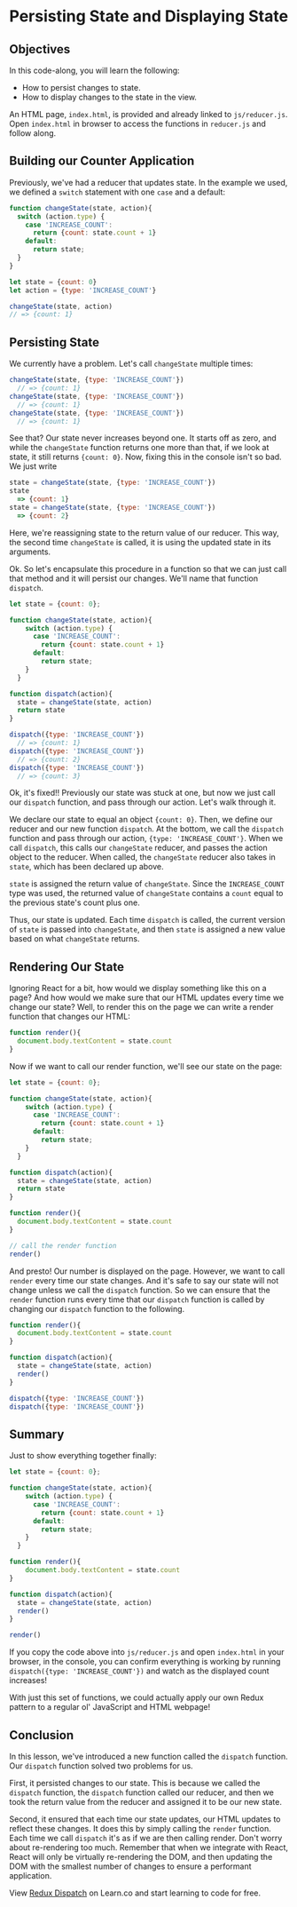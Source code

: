 # Persisting State and Displaying State

## Objectives 



In this code-along, you will learn the following:

* How to persist changes to state.
* How to display changes to the state in the view.

An HTML page, `index.html`, is provided and already linked to `js/reducer.js`.
Open `index.html` in browser to access the functions in `reducer.js` and follow
along.

## Building our Counter Application

Previously, we've had a reducer that updates state. In the example we used, we
defined a `switch` statement with one `case` and a default:

```javascript
function changeState(state, action){
  switch (action.type) {
    case 'INCREASE_COUNT':
      return {count: state.count + 1}
    default:
      return state;
  }
}

let state = {count: 0}
let action = {type: 'INCREASE_COUNT'}

changeState(state, action)
// => {count: 1}
```

## Persisting State

We currently have a problem.  Let's call `changeState` multiple times:

```javascript
changeState(state, {type: 'INCREASE_COUNT'})
  // => {count: 1}
changeState(state, {type: 'INCREASE_COUNT'})
  // => {count: 1}
changeState(state, {type: 'INCREASE_COUNT'})
  // => {count: 1}
```

See that? Our state never increases beyond one.  It starts off as zero, and
while the `changeState` function returns one more than that, if we look at
state, it still returns `{count: 0}`.  Now, fixing this in the console isn't so
bad.  We just write

```javascript
state = changeState(state, {type: 'INCREASE_COUNT'})
state
  => {count: 1}
state = changeState(state, {type: 'INCREASE_COUNT'})
  => {count: 2}
```

Here, we're reassigning state to the return value of our reducer. This way, the
second time `changeState` is called, it is using the updated state in its
arguments.

Ok.  So let's encapsulate this procedure in a function so that we can just call
that method and it will persist our changes.  We'll name that function
`dispatch`.  

```javascript
let state = {count: 0};

function changeState(state, action){
    switch (action.type) {
      case 'INCREASE_COUNT':
        return {count: state.count + 1}
      default:
        return state;
    }
  }

function dispatch(action){
  state = changeState(state, action)
  return state
}

dispatch({type: 'INCREASE_COUNT'})
  // => {count: 1}
dispatch({type: 'INCREASE_COUNT'})
  // => {count: 2}
dispatch({type: 'INCREASE_COUNT'})
  // => {count: 3}
```

Ok, it's fixed!!  Previously our state was stuck at one, but now we just call
our `dispatch` function, and pass through our action.  Let's walk through it.

We declare our state to equal an object `{count: 0}`.  Then, we define our
reducer and our new function `dispatch`.  At the bottom, we call the `dispatch`
function and pass through our action, `{type: 'INCREASE_COUNT'}`.  When we call
`dispatch`, this calls our `changeState` reducer, and passes the action object
to the reducer.  When called, the `changeState` reducer also takes in `state`,
which has been declared up above.  

`state` is assigned the return value of `changeState`. Since the
`INCREASE_COUNT` type was used, the returned value of `changeState` contains a
`count` equal to the previous state's count plus one.

Thus, our state is updated. Each time `dispatch` is called, the current version of
`state` is passed into `changeState`, and then `state` is assigned a new value based
on what `changeState` returns.

## Rendering Our State

Ignoring React for a bit, how would we display something like this on a page?
And how would we make sure that our HTML updates every time we change our state?
Well, to render this on the page we can write a render function that changes our
HTML:

```javascript
function render(){
  document.body.textContent = state.count
}
```

Now if we want to call our render function, we'll see our state on the page:

```javascript
let state = {count: 0};

function changeState(state, action){
    switch (action.type) {
      case 'INCREASE_COUNT':
        return {count: state.count + 1}
      default:
        return state;
    }
  }

function dispatch(action){
  state = changeState(state, action)
  return state
}

function render(){
  document.body.textContent = state.count
}

// call the render function
render()
```

And presto! Our number is displayed on the page.  However, we want to call
`render` every time our state changes.  And it's safe to say our state will not
change unless we call the `dispatch` function.  So we can ensure that the
`render` function runs every time that our `dispatch` function is called by
changing our `dispatch` function to the following.

```javascript
function render(){
  document.body.textContent = state.count
}

function dispatch(action){
  state = changeState(state, action)
  render()
}

dispatch({type: 'INCREASE_COUNT'})
dispatch({type: 'INCREASE_COUNT'})
```

## Summary

Just to show everything together finally:

```js
let state = {count: 0};

function changeState(state, action){
    switch (action.type) {
      case 'INCREASE_COUNT':
        return {count: state.count + 1}
      default:
        return state;
    }
  }

function render(){
    document.body.textContent = state.count
}

function dispatch(action){
  state = changeState(state, action)
  render()
}

render()
```

If you copy the code above into `js/reducer.js` and open `index.html` in 
your browser, in the console, you can confirm everything is working by running `dispatch({type: 'INCREASE_COUNT'})` and watch as the displayed
count increases!

With just this set of functions, we could actually apply our own Redux pattern
to a regular ol' JavaScript and HTML webpage!

## Conclusion

In this lesson, we've introduced a new function called the `dispatch` function.
Our `dispatch` function solved two problems for us.

First, it persisted changes to our state.  This is because we called the
`dispatch` function, the `dispatch` function called our reducer, and then we
took the return value from the reducer and assigned it to be our new state.

Second, it ensured that each time our state updates, our HTML updates to reflect
these changes.  It does this by simply calling the `render` function.  Each time
we call `dispatch` it's as if we are then calling render.  Don't worry about
re-rendering too much.  Remember that when we integrate with React, React will
only be virtually re-rendering the DOM, and then updating the DOM with the
smallest number of changes to ensure a performant application.

<p class='util--hide'>View <a href='https://learn.co/lessons/redux-dispatch'>Redux Dispatch</a> on Learn.co and start learning to code for free.</p>
